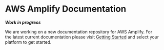 # AWS Amplify Documentation

***Work in progress***

We are working on a new documentation repository for AWS Amplify. For the latest current documentation please visit [Getting Started](https://aws-amplify.github.io/media/get_started) and select your platform to get started.

